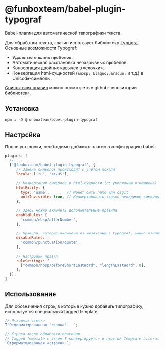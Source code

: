 # @funboxteam/babel-plugin-typograf

Babel-плагин для автоматической типографики текста.

Для обработки текста, плагин использует библиотеку [Typograf](https://github.com/typograf/typograf).<br>
Основные возможности Typograf:

* Удаление лишних пробелов.
* Автоматическая расстановка неразрывных пробелов.
* Конвертация двойных кавычек в «елочки».
* Конвертация html-сущностей (`&nbsp;`, `&laquo;`, `&raquo;` и т.д.) в Unicode-символы.

[Список всех правил](https://github.com/typograf/typograf/blob/dev/docs/RULES.ru.md) можно посмотреть в github-репозитории библиотеки.

## Установка

`npm i -D @funboxteam/babel-plugin-typograf`

## Настройка

После установки, необходимо добавить плагин в конфигурацию babel:

```js
plugins: [
  // ...
  ['@funboxteam/babel-plugin-typograf', {
     // Замена символов происходит с учётом локали
     locale: ['ru', 'en-US'],
     
     // Конвертация символов в html-сущности (по умолчанию отключена)
     htmlEntity: {
       type: 'name',        // Может быть name или digit
       onlyInvisible: true, // Конвертировать только невидимые символы
     },
     
     // Здесь можно включить дополнительные правила
     enableRules: [
       'common/nbsp/afterNumber',
     ],
     
     // Правила, которые включены по умолчанию в typograf, можно отключить
     disableRules: [
       'common/punctuation/quote',
     ],
     
     // Настройки правил
     ruleSettings: [
       ["common/nbsp/beforeShortLastWord", "lengthLastWord", 8],
     ],
  }],
]
```

## Использование

Для обозначения строк, в которые нужно добавить типографику, используется специальный tagged template:

```js
// Исходная строка
T`Отформатированная "строка".  `;

// Строка после обработки плагином
// Tagged Template с тегом T конвертируется в простой Template Literal
`Отформатированная «строка».`;
```
